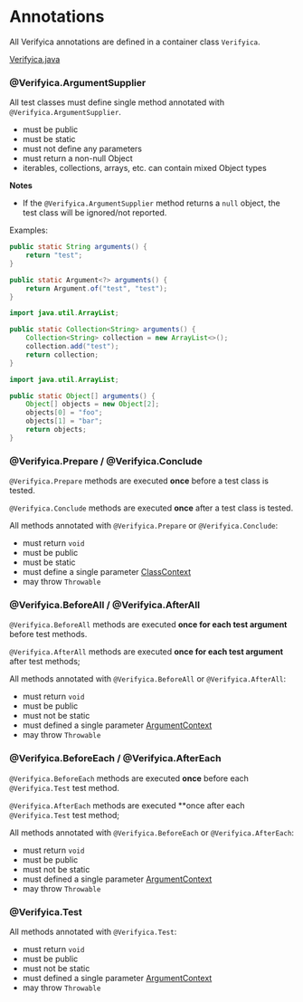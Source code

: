 # Annotations

All Verifyica annotations are defined in a container class `Verifyica`.

[Verifyica.java](api/src/main/java/org/antublue/verifyica/api/Verifyica.java)

### @Verifyica.ArgumentSupplier

All test classes must define single method annotated with `@Verifyica.ArgumentSupplier`.

- must be public
- must be static
- must not define any parameters
- must return a non-null Object
- iterables, collections, arrays, etc. can contain mixed Object types

**Notes**

- If the `@Verifyica.ArgumentSupplier` method returns a `null` object, the test class will be ignored/not reported.

Examples:

```java
public static String arguments() {
    return "test";
}
```

```java
public static Argument<?> arguments() {
    return Argument.of("test", "test");
}
```

```java
import java.util.ArrayList;

public static Collection<String> arguments() {
    Collection<String> collection = new ArrayList<>();
    collection.add("test");
    return collection;
}
```

```java
import java.util.ArrayList;

public static Object[] arguments() {
    Object[] objects = new Object[2];
    objects[0] = "foo";
    objects[1] = "bar";
    return objects;
}
```

### @Verifyica.Prepare / @Verifyica.Conclude

`@Verifyica.Prepare` methods are executed **once** before a test class is tested.

`@Verifyica.Conclude` methods are executed **once** after a test class is tested.

All methods annotated with `@Verifyica.Prepare` or `@Verifyica.Conclude`:

- must return `void`
- must be public
- must be static
- must define a single parameter [ClassContext](api/src/main/java/org/antublue/verifyica/api/ClassContext.java)
- may throw `Throwable`

### @Verifyica.BeforeAll / @Verifyica.AfterAll

`@Verifyica.BeforeAll` methods are executed **once for each test argument** before test methods.

`@Verifyica.AfterAll` methods are executed **once for each test argument** after test methods;

All methods annotated with `@Verifyica.BeforeAll` or `@Verifyica.AfterAll`:

- must return `void`
- must be public
- must not be static
- must defined a single parameter [ArgumentContext](api/src/main/java/org/antublue/verifyica/api/ArgumentContext.java)
- may throw `Throwable`

### @Verifyica.BeforeEach / @Verifyica.AfterEach

`@Verifyica.BeforeEach` methods are executed **once** before each `@Verifyica.Test` test method.

`@Verifyica.AfterEach` methods are executed **once after each `@Verifyica.Test` test method;

All methods annotated with `@Verifyica.BeforeEach` or `@Verifyica.AfterEach`:

- must return `void`
- must be public
- must not be static
- must defined a single parameter [ArgumentContext](api/src/main/java/org/antublue/verifyica/api/ArgumentContext.java)
- may throw `Throwable`

### @Verifyica.Test

All methods annotated with `@Verifyica.Test`:

- must return `void`
- must be public
- must not be static
- must defined a single parameter [ArgumentContext](api/src/main/java/org/antublue/verifyica/api/ArgumentContext.java)
- may throw `Throwable`